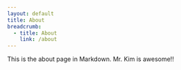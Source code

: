 ```yaml
---
layout: default
title: About
breadcrumb:
  - title: About
    link: /about
---
```


This is the about page in Markdown. Mr. Kim is awesome!!
